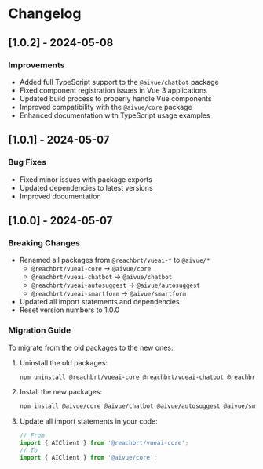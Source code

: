 # Changelog

## [1.0.2] - 2024-05-08

### Improvements

- Added full TypeScript support to the `@aivue/chatbot` package
- Fixed component registration issues in Vue 3 applications
- Updated build process to properly handle Vue components
- Improved compatibility with the `@aivue/core` package
- Enhanced documentation with TypeScript usage examples

## [1.0.1] - 2024-05-07

### Bug Fixes

- Fixed minor issues with package exports
- Updated dependencies to latest versions
- Improved documentation

## [1.0.0] - 2024-05-07

### Breaking Changes

- Renamed all packages from `@reachbrt/vueai-*` to `@aivue/*`
  - `@reachbrt/vueai-core` → `@aivue/core`
  - `@reachbrt/vueai-chatbot` → `@aivue/chatbot`
  - `@reachbrt/vueai-autosuggest` → `@aivue/autosuggest`
  - `@reachbrt/vueai-smartform` → `@aivue/smartform`
- Updated all import statements and dependencies
- Reset version numbers to 1.0.0

### Migration Guide

To migrate from the old packages to the new ones:

1. Uninstall the old packages:
   ```bash
   npm uninstall @reachbrt/vueai-core @reachbrt/vueai-chatbot @reachbrt/vueai-autosuggest @reachbrt/vueai-smartform
   ```

2. Install the new packages:
   ```bash
   npm install @aivue/core @aivue/chatbot @aivue/autosuggest @aivue/smartform
   ```

3. Update all import statements in your code:
   ```javascript
   // From
   import { AIClient } from '@reachbrt/vueai-core';
   // To
   import { AIClient } from '@aivue/core';
   ```
